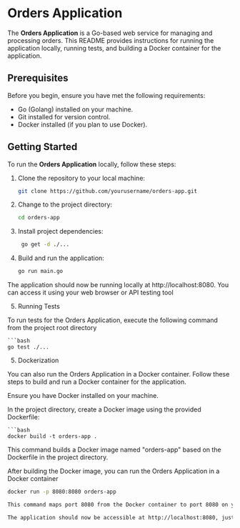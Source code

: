 # Orders Application

The **Orders Application** is a Go-based web service for managing and processing orders. This README provides instructions for running the application locally, running tests, and building a Docker container for the application.

## Prerequisites

Before you begin, ensure you have met the following requirements:

- Go (Golang) installed on your machine.
- Git installed for version control.
- Docker installed (if you plan to use Docker).

## Getting Started

To run the **Orders Application** locally, follow these steps:

1. Clone the repository to your local machine:

   ```bash
   git clone https://github.com/yourusername/orders-app.git


2. Change to the project directory:

   ```bash
   cd orders-app

3. Install project dependencies:

    ```bash
     go get -d ./...

4. Build and run the application:

    ```bash
    go run main.go

The application should now be running locally at http://localhost:8080. You can access it using your web browser or API testing tool

5. Running Tests

To run tests for the Orders Application, execute the following command from the project root directory

    ```bash
    go test ./...



5. Dockerization 

You can also run the Orders Application in a Docker container. Follow these steps to build and run a Docker container for the application.

Ensure you have Docker installed on your machine.

In the project directory, create a Docker image using the provided Dockerfile:

    ```bash
    docker build -t orders-app .

This command builds a Docker image named "orders-app" based on the Dockerfile in the project directory.

After building the Docker image, you can run the Orders Application in a Docker container


   ```bash
   docker run -p 8080:8080 orders-app

This command maps port 8080 from the Docker container to port 8080 on your host machine, assuming the application listens on port 8080. Adjust the port mapping if needed.

The application should now be accessible at http://localhost:8080, just like when running it locally.